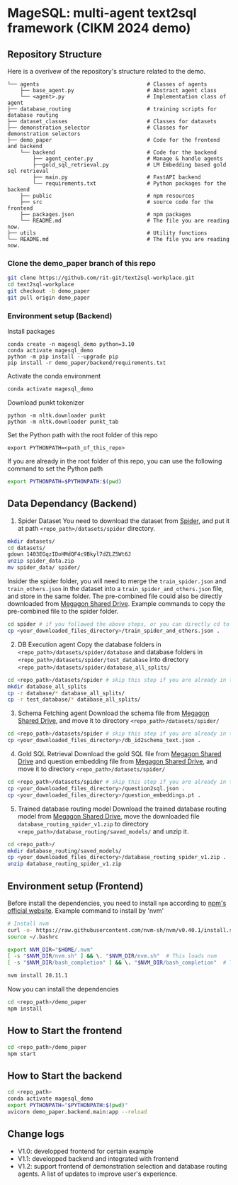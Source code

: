 # MageSQL: multi-agent text2sql framework (CIKM 2024 demo)

## Repository Structure
Here is a overivew of the repository's structure related to the demo.

```
└── agents                                  # Classes of agents
    ├── base_agent.py                       # Abstract agent class
    └── <agent>.py                          # Implementation class of agent
├── database_routing                        # training scripts for database routing
├── dataset_classes                         # Classes for datasets
├── demonstration_selector                  # Classes for demonstration selectors
├── demo_paper                              # Code for the frontend and backend
    └── backend                             # Code for the backend
        ├── agent_center.py                 # Manage & handle agents
        ├──gold_sql_retrieval.py            # LM Embedding based gold sql retrieval
        ├── main.py                         # FastAPI backend 
        └── requirements.txt                # Python packages for the backend
    ├── public                              # npm resources
    ├── src                                 # source code for the frontend
    ├── packages.json                       # npm packages
    └── README.md                           # The file you are reading now.
├── utils                                   # Utility functions
└── README.md                               # The file you are reading now.
```

### Clone the demo_paper branch of this repo
```sh
git clone https://github.com/rit-git/text2sql-workplace.git
cd text2sql-workplace
git checkout -b demo_paper
git pull origin demo_paper
```

###  Environment setup (Backend)
Install packages
```python_env
conda create -n magesql_demo python=3.10
conda activate magesql_demo 
python -m pip install --upgrade pip
pip install -r demo_paper/backend/requirements.txt
```

Activate the conda environment
```sh
conda activate magesql_demo
```

Download punkt tokenizer
```
python -m nltk.downloader punkt
python -m nltk.downloader punkt_tab
```
Set the Python path with the root folder of this repo
```
export PYTHONPATH=<path_of_this_repo>
```
If you are already in the root folder of this repo, you can use the following command to set the Python path
```sh
export PYTHONPATH=$PYTHONPATH:$(pwd)
```

## Data Dependancy (Backend)
1. Spider Dataset
You need to download the dataset from [Spider](https://yale-lily.github.io/spider), and put it at path `<repo_path>/datasets/spider` directory.
```sh
mkdir datasets/
cd datasets/
gdown 1403EGqzIDoHMdQF4c9Bkyl7dZLZ5Wt6J
unzip spider_data.zip
mv spider_data/ spider/
```

Insider the spider folder, you will need to merge the `train_spider.json` and `train_others.json` in the dataset into a `train_spider_and_others.json` file, and store in the same folder. The pre-combined file could also be directly downloaded from [Megagon Shared Drive](https://drive.google.com/file/d/1YM1WHZKfIXFa6-qmvM-Ppeblc2DzZCn-/view?usp=drive_link).
Example commands to copy the pre-combined file to the spider folder.
```sh
cd spider # if you followed the above steps, or you can directly cd to the spider folder
cp <your_downloaded_files_directory>/train_spider_and_others.json .
```

2. DB Execution agent
Copy the database folders in `<repo_path>/datasets/spider/database` and database folders in `<repo_path>/datasets/spider/test_database` into directory `<repo_path>/datasets/spider/database_all_splits/`
```sh
cd <repo_path>/datasets/spider # skip this step if you are already in the spider folder
mkdir database_all_splits
cp -r database/* database_all_splits/
cp -r test_database/* database_all_splits/
```

3. Schema Fetching agent
Download the schema file from [Megagon Shared Drive](https://drive.google.com/drive/folders/1O4SWrA-W0ZxmRKtl5u8PfjWcd3vOCNfA), and move it to directory `<repo_path>/datasets/spider/`
```sh
cd <repo_path>/datasets/spider # skip this step if you are already in the spider folder
cp <your_downloaded_files_directory>/db_id2schema_text.json .
```

4. Gold SQL Retrieval
Download the gold SQL file from [Megagon Shared Drive](https://drive.google.com/file/d/1ttWWVa-8xHq1V9Ec2Y2ndCmuNzFgNoff) and question embedding file from [Megagon Shared Drive](https://drive.google.com/drive/folders/1O4SWrA-W0ZxmRKtl5u8PfjWcd3vOCNfA), and move it to directory `<repo_path>/datasets/spider/`
```sh
cd <repo_path>/datasets/spider # skip this step if you are already in the spider folder
cp <your_downloaded_files_directory>/question2sql.json .
cp <your_downloaded_files_directory>/question_embeddings.pt .
```

5. Trained database routing model
Download the trained database routing model from [Megagon Shared Drive](https://drive.google.com/drive/folders/1O4SWrA-W0ZxmRKtl5u8PfjWcd3vOCNfA), move the downloaded file `database_routing_spider_v1.zip` to directory `<repo_path>/database_routing/saved_models/` and unzip it.
```sh
cd <repo_path>/
mkdir database_routing/saved_models/
cp <your_downloaded_files_directory>/database_routing_spider_v1.zip .
unzip database_routing_spider_v1.zip
```


## Environment setup (Frontend)
Before install the dependencies, you need to install `npm` according to [npm's official website](https://docs.npmjs.com/downloading-and-installing-node-js-and-npm).
Example command to install by 'nvm'
```sh
# Install nvm
curl -o- https://raw.githubusercontent.com/nvm-sh/nvm/v0.40.1/install.sh | bash
source ~/.bashrc

export NVM_DIR="$HOME/.nvm"
[ -s "$NVM_DIR/nvm.sh" ] && \. "$NVM_DIR/nvm.sh"  # This loads nvm
[ -s "$NVM_DIR/bash_completion" ] && \. "$NVM_DIR/bash_completion"  # This loads nvm bash_completion

nvm install 20.11.1
```

Now you can install the dependencies
```sh
cd <repo_path>/demo_paper
npm install
```

## How to Start the frontend
```sh
cd <repo_path>/demo_paper
npm start
```

## How to Start the backend
```sh
cd <repo_path>
conda activate magesql_demo
export PYTHONPATH="$PYTHONPATH:$(pwd)"
uvicorn demo_paper.backend.main:app --reload
```

## Change logs

* V1.0: developped frontend for certain example
* V1.1: developped backend and integrated with frontend
* V1.2: support frontend of demonstration selection and database routing agents. A list of updates to improve user's experience.
